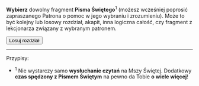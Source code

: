 **Wybierz** dowolny fragment **Pisma Świętego**<sup>1</sup> (możesz wcześniej poprosić zapraszanego Patrona o pomoc w jego wybraniu i zrozumieniu). Może to być kolejny lub losowy rozdział, akapit, inna logiczna całość, czy fragment z lekcjonarza związany z wybranym patronem.

<button class="button btn btn-primary" id="random-bible-chapter" onclick="setRandomBibleChapter('pl')">Losuj rozdział</button>

---
Przypisy:

- <sup>1</sup> Nie wystarczy samo **wysłuchanie czytań** na Mszy Świętej. Dodatkowy **czas spędzony z Pismem Świętym** na pewno da Tobie **o wiele więcej**!
